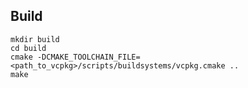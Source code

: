 
## Build

```
mkdir build
cd build
cmake -DCMAKE_TOOLCHAIN_FILE=<path_to_vcpkg>/scripts/buildsystems/vcpkg.cmake ..
make
```
